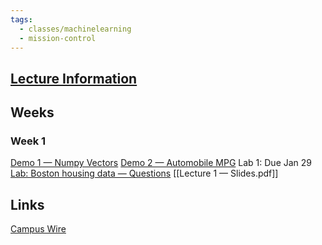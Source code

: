 ```yaml
---
tags:
  - classes/machinelearning
  - mission-control
---
```

## [Lecture Information](https://brightspace.nyu.edu/d2l/le/lessons/447704/units/11344308)

## Weeks
### Week 1
[Demo 1 — Numpy Vectors](https://colab.research.google.com/drive/1iF2m8FY6ITNUNYujE7j45HcsKw5f7rBh?authuser=2)
[Demo 2 — Automobile MPG](https://colab.research.google.com/drive/1iIFWi73UBZqMLVDm5uS4yY4UT85Oopps "Automobile MPG")
Lab 1: Due Jan 29 [Lab: Boston housing data — Questions](https://colab.research.google.com/drive/1xqzBECzYKfdDdArqUYDnUq5Y5tUgMnxS)
[[Lecture 1 — Slides.pdf]]

## Links

[Campus Wire](https://campuswire.com/c/GC62DC669/feed) 